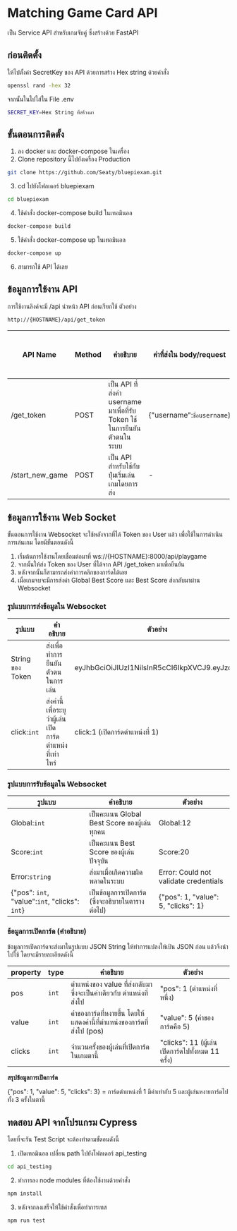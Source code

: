 # Matching Game Card API

เป็น Service API สำหรับเกมจับคู่ ซึ่งสร้างด้วย FastAPI

## ก่อนติดตั้ง

ให้ไปตั้งค่า SecretKey ของ API ด้วยการสร้าง Hex string ด้วยคำสั่ง

```bash
openssl rand -hex 32
```

จากนั้นในไปใส่ใน File .env

```bash
SECRET_KEY=Hex String ที่สร้างมา
```

## ขั้นตอนการติดตั้ง

1. ลง docker และ docker-compose ในเครื่อง
2. Clone repository นี้ไปยังเครื่อง Production

```bash
git clone https://github.com/Seaty/bluepiexam.git
```

3. cd ไปยังโฟลเดอร์ bluepiexam

```bash
cd bluepiexam
```

4. ใช้คำสั่ง docker-compose build ในเทอมินอล

```bash
docker-compose build
```

5. ใช้คำสั่ง docker-compose up ในเทอมินอล

```bash
docker-compose up
```

6. สามารถใช้ API ได้เลย

## ข้อมูลการใช้งาน API

การใช้งานลิงค์จะมี /api นำหน้า API ก่อนเรียกใช้ ตัวอย่าง

```sh
http://{HOSTNAME}/api/get_token
```

| API Name        | Method | คำอธิบาย                                                                  | ค่าที่ส่งใน body/request    | จำเป็นต้องใส่ Token ใน Header |
| --------------- | ------ | ------------------------------------------------------------------------- | --------------------------- | ----------------------------- |
| /get_token      | POST   | เป็น API ที่ส่งค่า username มาเพื่อที่รับ Token ใช้ในการยืนยันตัวตนในระบบ | {"username":`ชื่อusername`} | ไม่                           |
| /start_new_game | POST   | เป็น API สำหรับใช้กับปุ่มเริ่มเล่นเกมโดยการส่ง                            | -                           | จำเป็น                        |

## ข้อมูลการใช้งาน Web Socket

ขั้นตอนการใช้งาน Websocket จะใช้หลังจากที่ได้ Token ของ User แล้ว เพื่อใช้ในการดำเนินการเล่นเกม โดยมีขั้นตอนดังนี้

1. เริ่มต้นการใช้งานโดยเชื่อมต่อมาที่ ws://{HOSTNAME}:8000/api/playgame
2. จากนั้นให้ส่ง Token ของ User ที่ได้จาก API /get_token มาเพื่อยืนยัน
3. หลังจากนั้นก็สามารถส่งค่าการคลิกของการ์ดได้เลย
4. เมื่อเกมจบจะมีการส่งค่า Global Best Score และ Best Score ส่งกลับมาผ่าน Websocket

### รูปแบบการส่งข้อมูลใน Websocket

| รูปแบบ           | คำอธิบาย                                                | ตัวอย่าง                                       |
| ---------------- | ------------------------------------------------------- | ---------------------------------------------- |
| String ของ Token | ส่งเพื่อทำการยืนยันตัวตนในการเล่น                       | eyJhbGciOiJIUzI1NiIsInR5cCI6IkpXVCJ9.eyJzd.... |
| click:`int`      | ส่งค่านี้เพื่อระบุว่าผู้เล่นเปิดการ์ดตำแหน่งที่เท่าไหร่ | click:1 (เปิดการ์ดตำแหน่งที่ 1)                |

### รูปแบบการรับข้อมูลใน Websocket

| รูปแบบ                                         | คำอธิบาย                                          | ตัวอย่าง                              |
| ---------------------------------------------- | ------------------------------------------------- | ------------------------------------- |
| Global:`int`                                   | เป็นคะแนน Global Best Score ของผู้เล่นทุกคน       | Global:12                             |
| Score:`int`                                    | เป็นคะแนน Best Score ของผู้เล่นปัจจุบัน           | Score:20                              |
| Error:`string`                                 | ส่งมาเมื่อเกิดความผิดพลาดในระบบ                   | Error: Could not validate credentials |
| {"pos": `int`, "value":`int`, "clicks": `int`} | เป็นข้อมูลการเปิดการ์ด (ซึ่งจะอธิบายในตารางต่อไป) | {"pos": 1, "value": 5, "clicks": 1}   |

### ข้อมูลการเปิดการ์ด (คำอธิบาย)

ข้อมูลการเปิดการ์ดจะส่งมาในรูปแบบ JSON String ให้ทำการแปลงให้เป้น JSON ก่อน แล้วจึงนำไปใช้ โดยจะมีรายละเอียดดังนี้

| property | type  | คำอธิบาย                                                                | ตัวอย่าง                                          |
| -------- | ----- | ----------------------------------------------------------------------- | ------------------------------------------------- |
| pos      | `int` | ตำแหน่งของ value ที่ส่งกลับมาซึ่งจะเป็นค่าเดียวกับ ตำแหน่งที่ส่งไป      | "pos": 1 (ตำแหน่งที่หนึ่ง)                        |
| value    | `int` | ค่าของการ์ดที่หงายขึ้น โดยให้แสดงค่านี้ที่ตำแหน่งของการ์ดที่ส่งไป (pos) | "value": 5 (ค่าของการ์ดคือ 5)                     |
| clicks   | `int` | จำนวนครั้งของผู้เล่นที่เปิดการ์ดในเกมตานี้                              | "clicks": 11 (ผู้เล่นเปิดการ์ดไปทั้งหมด 11 ครั้ง) |

**สรุปข้อมูลการเปิดการ์ด**

{"pos": 1, "value": 5, "clicks": 3} = การ์ดตำแหน่งที่ 1 มีค่าเท่ากับ 5 และผู้เล่นหงายการ์ดไปทั้ง 3 ครั้งในตานี้

## ทดสอบ API จากโปรแกรม Cypress

โดยที่จะรัน Test Script จะต้องทำตามขั้ตอนดังนี้

1. เปิดเทอมินอล เปลี่ยน path ไปยังโฟลเดอร์ api_testing

```bash
cd api_testing
```

2. ทำการลง node modules ที่ต้องใช้งานด้วยคำสั่ง

```bash
npm install
```

3. หลังจากลงเสร็จให้ใช้คำสั่งเพื่อทำการเทส

```bash
npm run test
```

